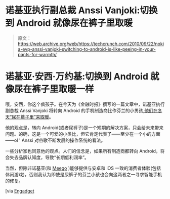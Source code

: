 # 诺基亚执行副总裁 Anssi Vanjoki:切换到 Android 就像尿在裤子里取暖

> 原文：<https://web.archive.org/web/https://techcrunch.com/2010/09/22/nokia-evp-anssi-vanjoki-switching-to-android-is-like-peeing-in-your-pants-for-warmth/>

# 诺基亚·安西·万约基:切换到 Android 就像尿在裤子里取暖一样

哦，安西，你这个疯孩子。在今天为《金融时报》撰写的一篇文章中，诺基亚执行副总裁 Anssi Vanjoki 将转向 Android 的手机制造商比作芬兰的小男孩[,他们在冬天“尿在裤子里”来取暖](https://web.archive.org/web/20221208090025/http://www.youtube.com/watch?v=yKRtdgQhVbw#t=2m0s)。

他的观点是，转向 Android(或者尿裤子)是一个短期的解决方案，只会给未来带来问题。的确，这是一个可爱的小类比，但它肯定代表了——至少在一个小的方面——ol ' Anssi 对谷歌不断发展的操作系统的看法。

一些分析家也同意他的观点。人们的信念是，如果所有制造商都转向 Android，将会失去品牌认知度，导致“长期低利润率”。

当然，但除非诺基亚(和 [Meego](https://web.archive.org/web/20221208090025/http://www.mobilecrunch.com/2010/02/15/moblin-maemo-linux-foundation-meego/) )能够提供与安卓和 iOS 一致的消费者体验(包括休闲游戏)，否则我认为即使是尿裤子的芬兰小孩也会向这两者之一寻求智能手机的修复。

[via [Engadget](https://web.archive.org/web/20221208090025/http://www.engadget.com/2010/09/21/ce-oh-no-he-didnt-anssi-vanjoki-says-using-android-is-like-pe/)